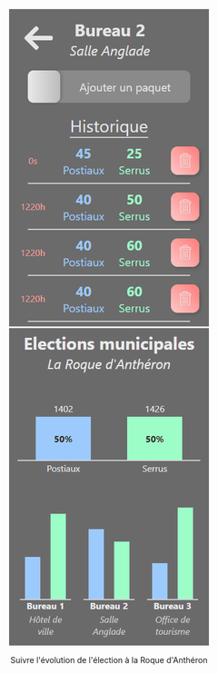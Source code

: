<p align="center">
  <a href="#"><img src="./docs/RodaElec.gif" /></a>
  <a href="#"><img src="./docs/RodaElec2.gif" /></a>
</p>

<p align="center">
  Suivre l'évolution de l'élection à la Roque d'Anthéron
</p>
<br/>
